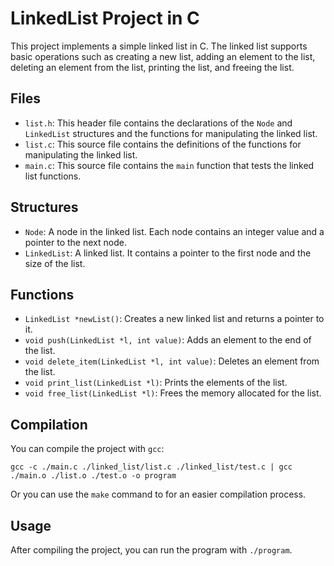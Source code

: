 # LinkedList Project in C

This project implements a simple linked list in C. The linked list supports basic operations such as creating a new list, adding an element to the list, deleting an element from the list, printing the list, and freeing the list.

## Files

- `list.h`: This header file contains the declarations of the `Node` and `LinkedList` structures and the functions for manipulating the linked list.
- `list.c`: This source file contains the definitions of the functions for manipulating the linked list.
- `main.c`: This source file contains the `main` function that tests the linked list functions.

## Structures

- `Node`: A node in the linked list. Each node contains an integer value and a pointer to the next node.
- `LinkedList`: A linked list. It contains a pointer to the first node and the size of the list.

## Functions

- `LinkedList *newList()`: Creates a new linked list and returns a pointer to it.
- `void push(LinkedList *l, int value)`: Adds an element to the end of the list.
- `void delete_item(LinkedList *l, int value)`: Deletes an element from the list.
- `void print_list(LinkedList *l)`: Prints the elements of the list.
- `void free_list(LinkedList *l)`: Frees the memory allocated for the list.

## Compilation

You can compile the project with `gcc`:

`gcc -c ./main.c ./linked_list/list.c ./linked_list/test.c | gcc ./main.o ./list.o ./test.o -o program`

Or you can use the `make` command to for an easier compilation process.

## Usage

After compiling the project, you can run the program with `./program`.
